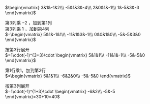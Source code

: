 $\begin{vmatrix}  
3&1&-1&2\\\  
-5&1&3&-4\\\  
2&0&1&-1\\\  
1&-5&3&-3  
\end{vmatrix}$  
  
第3列乘 $-2$ ，加到第1列  
第3列乘 $1$ ，加到第4列  
 $=\begin{vmatrix}  
5&1&-1&1\\\  
-11&1&3&-1\\\  
0&0&1&0\\\  
-5&-5&3&0  
\end{vmatrix}$  
  
按第3行展开  
 $=1\cdot(-1)^{3+3}\cdot  
\begin{vmatrix}  
5&1&1\\\  
-11&1&-1\\\  
-5&-5&0  
\end{vmatrix}$  
  
第1行乘1，加到第2行  
 $=\begin{vmatrix}  
5&1&1\\\  
-6&2&0\\\  
-5&-5&0  
\end{vmatrix}$  
  
按第3列展开  
 $=1\cdot(-1)^{1+3}\cdot  
\begin{vmatrix}  
-6&2\\\  
-5&-5  
\end{vmatrix}=30+10=40$  
